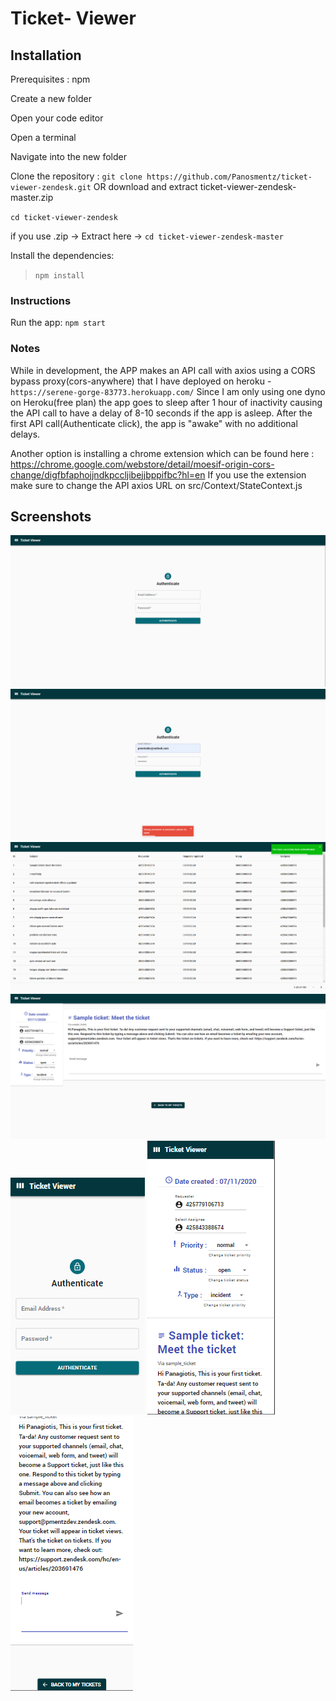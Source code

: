 # Ticket- Viewer

## Installation

Prerequisites : npm

Create a new folder

Open your code editor

Open a terminal

Navigate into the new folder


Clone the repository : `git clone https://github.com/Panosmentz/ticket-viewer-zendesk.git` OR download and extract ticket-viewer-zendesk-master.zip

`cd ticket-viewer-zendesk`

if you use .zip -> Extract here -> `cd ticket-viewer-zendesk-master`

Install the dependencies:

>`npm install`

### Instructions

Run the app:
`npm start`

### Notes

While in development, the APP makes an API call with axios using a CORS bypass proxy(cors-anywhere) that I have deployed on heroku - `https://serene-gorge-83773.herokuapp.com/`
Since I am only using one dyno on Heroku(free plan) the app goes to sleep after 1 hour of inactivity causing the API call to have
a delay of 8-10 seconds if the app is asleep. After the first API call(Authenticate click), the app is "awake" with no additional delays.

Another option is installing a chrome extension which can be found here : https://chrome.google.com/webstore/detail/moesif-origin-cors-change/digfbfaphojjndkpccljibejjbppifbc?hl=en
If you use the extension make sure to change the API axios URL on src/Context/StateContext.js


## Screenshots

![LandingPage](https://github.com/Panosmentz/Projects-Screenshots/blob/master/ticket-viewer%20-%20screenshots/landingpage.PNG)
![LandingPageError](https://github.com/Panosmentz/Projects-Screenshots/blob/master/ticket-viewer%20-%20screenshots/landingpagerror.PNG)
![TicketsPage](https://github.com/Panosmentz/Projects-Screenshots/blob/master/ticket-viewer%20-%20screenshots/ticketspage.PNG)
![TicketInfoPage](https://github.com/Panosmentz/Projects-Screenshots/blob/master/ticket-viewer%20-%20screenshots/TicketInfoPage.PNG)
![ResponsiveLanding](https://github.com/Panosmentz/Projects-Screenshots/blob/master/ticket-viewer%20-%20screenshots/mobilelandingpage.PNG)
![ResponsiveTicketInfo1](https://github.com/Panosmentz/Projects-Screenshots/blob/master/ticket-viewer%20-%20screenshots/mobileticketinfo1.PNG)
![ResponsiveTicketInfo2](https://github.com/Panosmentz/Projects-Screenshots/blob/master/ticket-viewer%20-%20screenshots/mobileticketinfo2.PNG)
